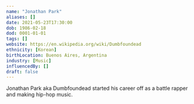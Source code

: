 ```yaml
---
name: "Jonathan Park"
aliases: []
date: 2021-05-23T17:30:00
dob: 1986-02-18
dod: 0001-01-01
tags: []
website: https://en.wikipedia.org/wiki/Dumbfoundead
ethnicity: [Korean]
birthLocation: Buenos Aires, Argentina
industry: [Music]
influencedBy: []
draft: false
---
```


Jonathan Park aka Dumbfoundead started his career off as a battle rapper and making hip-hop music.
